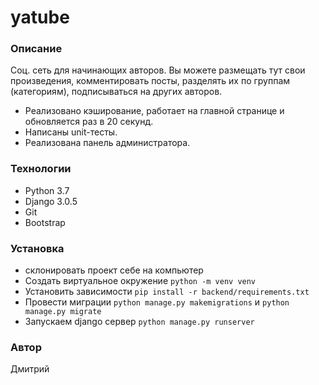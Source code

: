# yatube
### Описание
Соц. сеть для начинающих авторов.
Вы можете размещать тут свои произведения, комментировать посты, разделять их по группам (категориям), подписываться на других авторов.
- Реализовано кэширование, работает на главной странице и обновляется раз в 20 секунд. 
- Написаны unit-тесты.
- Реализована панель администратора.

### Технологии
- Python 3.7
- Django 3.0.5
- Git
- Bootstrap

### Установка
- склонировать проект себе на компьютер
- Создать виртуальное окружение ``` python -m venv venv ```
- Установить зависимости ``` pip install -r backend/requirements.txt ```
- Провести миграции ``` python manage.py makemigrations ``` и ``` python manage.py migrate ``` 
- Запускаем django сервер ``` python manage.py runserver ```
### Автор
Дмитрий
